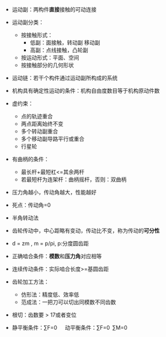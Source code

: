 * 运动副：两构件**直接**接触的可动连接
* 运动副分类：
  * 按接触形式：
    * 低副：面接触，转动副 移动副
    * 高副：点线接触，凸轮副
  * 按运动形式：平面、空间
  * 按接触部分的几何形状

* 运动链：若干个构件通过运动副所构成的系统
* 机构具有确定性运动的条件：机构自由度数目等于机构原动件数
* 虚约束：
  * 点的轨迹重合
  * 两点距离始终不变
  * 多个转动副重合
  * 多个移动副导路平行或重合
  * 行星轮
* 有曲柄的条件：
  * 最长杆+最短杠<=其余两杆
  * 若最短杆为连架杆：曲柄摇杆，否则：双曲柄
* 压力角越小，传动角越大，性能越好
* 死点：传动角=0
* 半角转动法
* 齿轮传动中，中心距略有变动，传动比不变，称为传动的**可分性**
* d = zm , m = p/pi, p:分度圆齿距
* 正确啮合条件：**模数**和**压力角**对应相等
* 连续传动条件：实际啮合长度>=基圆齿距
* 齿轮加工方法：
  * 仿形法：精度低、效率低
  * 范成法：一把刀可以切出同模数不同齿数

* 根切：齿数要 > 17或者变位
* 静平衡条件：∑F=0   动平衡条件：∑F=0 ∑M=0